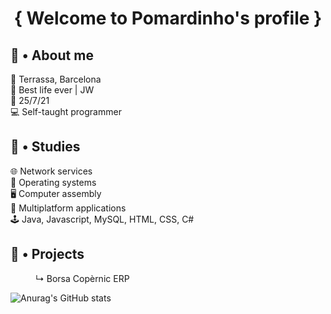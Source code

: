 <h1 align="center">{ Welcome to Pomardinho's profile }</h1>

## 👤 • About me
📍 Terrassa, Barcelona <br>
🤩 Best life ever | JW <br>
📆 25/7/21 <br>
💻 Self-taught programmer

## 📖 • Studies
🌐 Network services<br>
💾 Operating systems<br>
🖥️ Computer assembly<br>
👀 Multiplatform applications<br>
🕹 Java, Javascript, MySQL, HTML, CSS, C#

## 📎 • Projects
<dl>
	<dd>↳ Borsa Copèrnic ERP</dd>
</dl>

![Anurag's GitHub stats](https://github-readme-stats.vercel.app/api?username=Pomardinho&show_icons=true&theme=radical)
<!--<p><img align="left" src="https://github-readme-stats.vercel.app/api/top-langs?username=Pomardinho&show_icons=true&locale=en&layout=compact" alt="Pomardinho" /></p>-->

<!-- ## 📈 • Statistics 
![Anurag's GitHub stats](https://github-readme-stats.vercel.app/api?username=pomardinho&show_icons=true&theme=radical)<br>
[![Top Langs](https://github-readme-stats.vercel.app/api/top-langs/?username=pomardinho&layout=compact&theme=radical)](https://github.com/anuraghazra/github-readme-stats)

https://github.com/anuraghazra/github-readme-stats#github-stats-card -->
